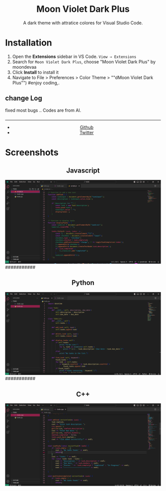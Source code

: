 <div align="center">

# Moon Violet Dark Plus

A dark theme with attratice colores for Visual Studio Code.
</div>

# Installation

1. Open the **Extensions** sidebar in VS Code. `View → Extensions`
2. Search for `Moon Violet Dark Plus`, choose "Moon Violet Dark Plus" by moondevaa
3. Click **Install** to install it
4. Navigate to File > Preferences > Color Theme > ""dMoon Violet Dark Plus"")
#enjoy coding,.
## change Log
fixed most bugs ..
Codes are from AI.
###
  <div align="center">
    <hr />
    <ul>
    <li> <a href="https://github.com/AaBbdev29">Github</a> </li>
    <li> <a href="https://twitter.com/imaginative_dev">Twitter</a></li>
    </ul>
  </div>

# Screenshots

<div align="center">
    <h2>Javascript</h2>
    <img src="https://raw.githubusercontent.com/AaBbdev29/moon-violet-dark-plus/main/js.png" alt="Moon in js"/>
</div>
###########
<div align="center">
    <h2>Python</h2>
    <img src="https://raw.githubusercontent.com/AaBbdev29/moon-violet-dark-plus/main/py.png" alt="Moon in py"/>
</div>
###########
<div align="center">
    <h2>C++</h2>
    <img src="https://raw.githubusercontent.com/AaBbdev29/moon-violet-dark-plus/main/cpp.png" alt="Moon in cpp"/>
</div>
